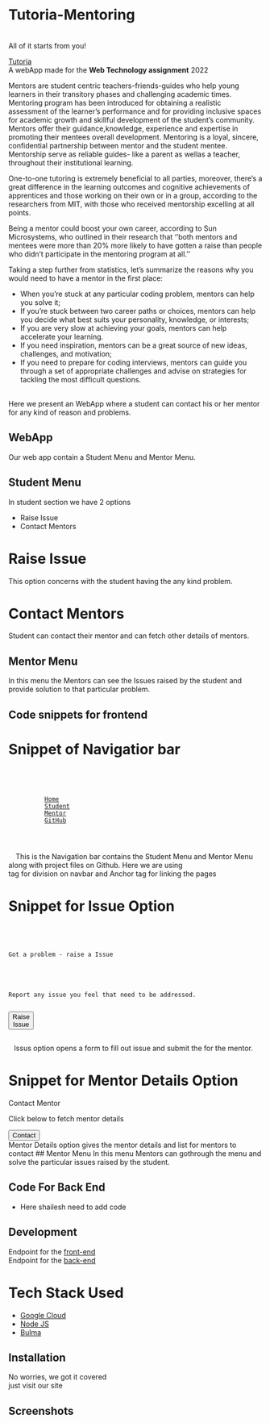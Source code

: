 <h1>Tutoria-Mentoring</h1><br>
All of it starts from you!<br> 

 [Tutoria]()<br>
A webApp made for the <strong>Web Technology assignment</strong> 2022 


Mentors are student centric teachers-friends-guides who help young learners in 
their transitory phases and challenging academic times. Mentoring program has 
been introduced for obtaining a realistic assessment of the learner’s performance 
and for providing inclusive spaces for academic growth and skillful development 
of the student’s community. Mentors offer their guidance,knowledge, 
experience and expertise in promoting their mentees overall development. 
Mentoring is a loyal, sincere, confidential partnership between mentor and the 
student mentee. Mentorship serve as reliable guides- like a parent as wellas a teacher, throughout their institutional learning.

One-to-one tutoring is extremely beneficial to all parties, moreover, there’s a great difference in the learning outcomes and cognitive achievements of apprentices and those working on their own or in a group, according to the researchers from MIT, with those who received mentorship excelling at all points.

Being a mentor could boost your own career, according to Sun Microsystems, who outlined in their research that ‘’both mentors and mentees were more than 20% more likely to have gotten a raise than people who didn’t participate in the mentoring program at all.’’

Taking a step further from statistics, let’s summarize the reasons why you would need to have a mentor in the first place:

- When you’re stuck at any particular coding problem, mentors can help you solve it;
- If you’re stuck between two career paths or choices, mentors can help you decide what best suits your personality, knowledge, or interests;
- If you are very slow at achieving your goals, mentors can help accelerate your learning.
- If you need inspiration, mentors can be a great source of new ideas, challenges, and motivation;
- If you need to prepare for coding interviews, mentors can guide you through a set of appropriate challenges and advise on
strategies for tackling the most difficult questions.
<br>
Here we present an WebApp where a student can contact his or her mentor for any kind of reason and problems.

## WebApp

Our web app contain a Student Menu and Mentor Menu. 

## Student Menu
In student section we have 2 options 
- Raise Issue 
- Contact Mentors

# Raise Issue
This option concerns with the student having the any kind problem.
# Contact Mentors 
Student can contact their mentor and can fetch other details of mentors.

## Mentor Menu 

In this menu the Mentors can see the Issues raised by the student and provide solution to that particular problem.

## Code snippets for frontend

# Snippet of Navigatior bar <br>
<code>
<div id="navMenu" class="navbar-menu">
        <div class="navbar-end">
          <a href="#" class="navbar-item ">Home</a>
          <a href="student.html" class="navbar-item">Student</a>
          <a href="mentor.html" class="navbar-item">Mentor</a>
          <a href="###" class="navbar-item">GitHub</a>
        </div>
      </div>
  </code>
  This is the Navigation bar contains the Student Menu and Mentor Menu along with project files on Github.
  Here we are using <div> tag for division on navbar and Anchor tag <a> for linking the pages

# Snippet for Issue Option
 <code><div class="message is-dark">
                <div class="message-header">
                  <p> Got a problem - raise a Issue </p>
                </div>
                <div class="message-body">
                  <p>Report any issue you feel that need to be addressed.</p>
                  <div class="has-text-centered mt-5"><button class="button is-danger" id="raise-complaint">Raise Issue</button>
                  </div>
                </div>
              </div>
              </code>
    Issus option opens a form to fill out issue and submit the for the mentor.
# Snippet for Mentor Details Option
<div>
              <div class="message is-dark">
                <div class="message-header">
                  <p>Contact Mentor</p>
                </div>
                <div class="message-body">
                  <p>Click below to fetch mentor details</p>
                  <div class="has-text-centered mt-5"><button onclick="donation()" class="button is-danger">Contact</button>
                    <script>
                      function donation() {
                        window.location.href="Mentorslist.html";
                      }
                    </script>
                  </div>
                </div>
              </div>
            </div>
    Mentor Details option gives the mentor details and list for mentors to contact
## Mentor Menu 
     In this menu Mentors can gothrough the menu and solve the particular issues raised by the student.
     
## Code For Back End 
- Here shailesh need to add code 
## Development
Endpoint for the [front-end](/) 
<br>
Endpoint for the [back-end](http://localhost:3000/)

# Tech Stack Used

- [Google Cloud](https://cloud.google.com/)
- [Node JS](https://nodejs.org/en/)
- [Bulma](https://bulma.io/)


## Installation
No worries, we got it covered <br> just visit our site 
## Screenshots





